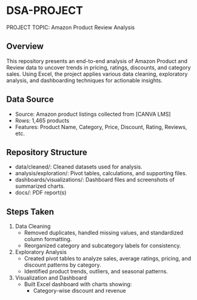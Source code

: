 # DSA-PROJECT
PROJECT TOPIC: Amazon Product Review Analysis
## Overview
This repository presents an end-to-end analysis of Amazon Product and Review data to uncover trends in pricing, ratings, discounts, and category sales. Using Excel, the project applies various data cleaning, exploratory analysis, and dashboarding techniques for actionable insights.
## Data Source
- Source: Amazon product listings collected from [CANVA LMS]
- Rows: 1,465 products
- Features: Product Name, Category, Price, Discount, Rating, Reviews, etc.
## Repository Structure
- data/cleaned/: Cleaned datasets used for analysis.
- analysis/exploration/: Pivot tables, calculations, and supporting files.
- dashboards/visualizations/: Dashboard files and screenshots of summarized charts.
- docs/: PDF report(s)
## Steps Taken
1. Data Cleaning
   - Removed duplicates, handled missing values, and standardized column formatting.
   - Reorganized category and subcategory labels for consistency.
2. Exploratory Analysis
   - Created pivot tables to analyze sales, average ratings, pricing, and discount patterns by category.
   - Identified product trends, outliers, and seasonal patterns.
3. Visualization and Dashboard
   - Built Excel dashboard with charts showing:
     - Category-wise discount and revenue

